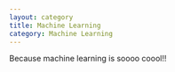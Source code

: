 ```yaml
---
layout: category
title: Machine Learning
category: Machine Learning
---
```


Because machine learning is soooo coool!!
